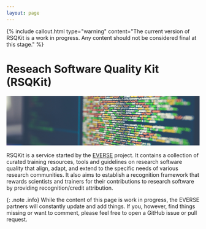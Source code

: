 ```yaml
---
layout: page
---
```


{% include callout.html type="warning" content="The current version of RSQKit is a work in progress. Any content should not be considered final at this stage." %}

# Reseach Software Quality Kit (RSQKit)

![EVERSE Banner](images/markus-spiske-Skf7HxARcoc-unsplash.jpg)

RSQKit is a service started by the [EVERSE](https://everse.software) project. 
It contains a collection of curated training resources, tools and guidelines on research software quality that align, adapt, and extend to the specific needs of various research communities. It also aims to establish a recognition framework that rewards scientists and trainers for their contributions to research software by providing recognition/credit attribution.

{: .note .info}
While the content of this page is work in progress, the EVERSE partners will constantly update and add things. If you, however, find things missing or want to comment, please feel free to open a GitHub issue or pull request.